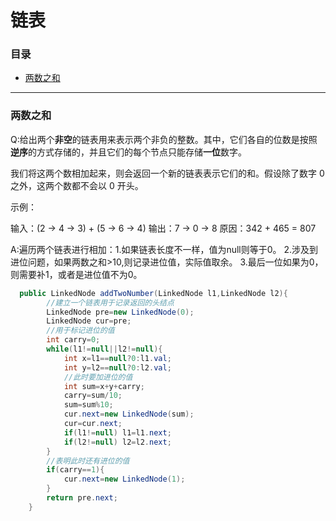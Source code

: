 # 链表
### 目录

* [两数之和](#两数之和)


---
### 两数之和
Q:给出两个**非空**的链表用来表示两个非负的整数。其中，它们各自的位数是按照**逆序**的方式存储的，并且它们的每个节点只能存储**一位**数字。

我们将这两个数相加起来，则会返回一个新的链表表示它们的和。假设除了数字 0 之外，这两个数都不会以 0 开头。

示例：

输入：(2 -> 4 -> 3) + (5 -> 6 -> 4)
输出：7 -> 0 -> 8
原因：342 + 465 = 807

A:遍历两个链表进行相加：1.如果链表长度不一样，值为null则等于0。
                      2.涉及到进位问题，如果两数之和>10,则记录进位值，实际值取余。
                      3.最后一位如果为0，则需要补1，或者是进位值不为0。
```java
  public LinkedNode addTwoNumber(LinkedNode l1,LinkedNode l2){
        //建立一个链表用于记录返回的头结点
        LinkedNode pre=new LinkedNode(0);
        LinkedNode cur=pre;
        //用于标记进位的值 
        int carry=0;
        while(l1!=null||l2!=null){
            int x=l1==null?0:l1.val;
            int y=l2==null?0:l2.val;
            //此时要加进位的值
            int sum=x+y+carry;
            carry=sum/10;
            sum=sum%10;
            cur.next=new LinkedNode(sum);
            cur=cur.next;
            if(l1!=null) l1=l1.next;
            if(l2!=null) l2=l2.next;
        }
        //表明此时还有进位的值
        if(carry==1){
            cur.next=new LinkedNode(1);
        }
        return pre.next;
    }
```
